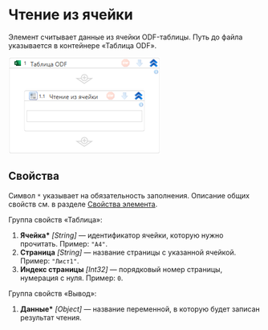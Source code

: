 # Чтение из ячейки

Элемент считывает данные из ячейки ODF-таблицы. Путь до файла указывается в контейнере «Таблица ODF».

![Элемент «Чтение из ячейки»](<../../../../.gitbook/assets1/windows_items/odf-read-cell.png>)


## Свойства

Символ `*` указывает на обязательность заполнения. Описание общих свойств см. в разделе [Свойства элемента](https://docs.primo-rpa.ru/primo-rpa/primo-studio/process/elements#svoistva-elementa).

Группа свойств «Таблица»:

1. **Ячейка\*** *[String]* — идентификатор ячейки, которую нужно прочитать. Пример: `"A4"`.
1. **Страница** *[String]* — название страницы с указанной ячейкой. Пример: `"Лист1"`.
1. **Индекс страницы** *[Int32]* — порядковый номер страницы, нумерация с нуля. Пример: `0`.

Группа свойств «Вывод»:

1. **Данные\*** *[Object]* — название переменной, в которую будет записан результат чтения.


